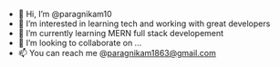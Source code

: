 - 👋 Hi, I’m @paragnikam10
- 👀 I’m interested in learning tech and working with great developers 
- 🌱 I’m currently learning MERN full stack developement
- 💞️ I’m looking to collaborate on ...
- 📫 You can reach me @paragnikam1863@gmail.com

<!---
paragnikam10/paragnikam10 is a ✨ special ✨ repository because its `README.md` (this file) appears on your GitHub profile.
You can click the Preview link to take a look at your changes.
--->
